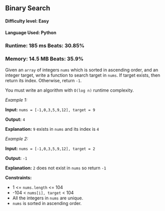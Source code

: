 ## Binary Search

#### **Difficulty level:** Easy

#### **Language Used:** Python

### Runtime: 185 ms **Beats: 30.85%**
### Memory: 14.5 MB **Beats: 35.9%**

Given an `array` of integers `nums` which is sorted in ascending order, and an integer target, write a function to search target in `nums`. If target exists, then return its index. Otherwise, return `-1`.

You must write an algorithm with `O(log n)` runtime complexity.

*Example 1:*

**Input:** `nums = [-1,0,3,5,9,12], target = 9`

**Output:** `4`

**Explanation:** `9` exists in `nums` and its index is `4`

*Example 2:*

**Input:** `nums = [-1,0,3,5,9,12], target = 2`

**Output:** `-1`

**Explanation:** `2` does not exist in `nums` so return `-1`

**Constraints:**

- 1 <= `nums.length` <= 104
- -104 < `nums[i], target` < 104
- All the integers in `nums` are unique.
- `nums` is sorted in ascending order.